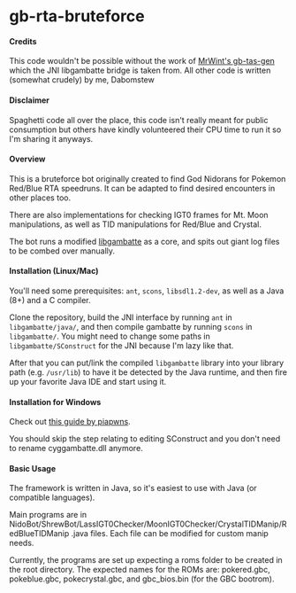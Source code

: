 gb-rta-bruteforce
==========

#### Credits

This code wouldn't be possible without the work of [MrWint's gb-tas-gen](https://github.com/mrwint/gb-tas-gen) which the JNI libgambatte bridge is taken from. All other code is written (somewhat crudely) by me, Dabomstew

#### Disclaimer

Spaghetti code all over the place, this code isn't really meant for public consumption but others have kindly volunteered their CPU time to run it so I'm sharing it anyways.

#### Overview

This is a bruteforce bot originally created to find God Nidorans for Pokemon Red/Blue RTA speedruns. It can be adapted to find desired encounters in other places too.

There are also implementations for checking IGT0 frames for Mt. Moon manipulations, as well as TID manipulations for Red/Blue and Crystal.

The bot runs a modified [libgambatte](https://github.com/sinamas/gambatte) as a core, and spits out giant log files to be combed over manually.

#### Installation (Linux/Mac)

You'll need some prerequisites: `ant`, `scons`, `libsdl1.2-dev`, as well as a Java (8+) and a C compiler.

Clone the repository, build the JNI interface by running `ant` in `libgambatte/java/`, and then compile gambatte by running `scons` in `libgambatte/`. You might need to change some paths in `libgambatte/SConstruct` for the JNI because I'm lazy like that.

After that you can put/link the compiled `libgambatte` library into your library path (e.g. `/usr/lib`) to have it be detected by the Java runtime, and then fire up your favorite Java IDE and start using it.

#### Installation for Windows

Check out [this guide by piapwns](http://pastebin.com/iexyJ2Q7).

You should skip the step relating to editing SConstruct and you don't need to rename cyggambatte.dll anymore.

#### Basic Usage

The framework is written in Java, so it's easiest to use with Java (or compatible languages).

Main programs are in NidoBot/ShrewBot/LassIGT0Checker/MoonIGT0Checker/CrystalTIDManip/RedBlueTIDManip .java files. Each file can be modified for custom manip needs.

Currently, the programs are set up expecting a roms folder to be created in the root directory. The expected names for the ROMs are: pokered.gbc, pokeblue.gbc, pokecrystal.gbc, and gbc_bios.bin (for the GBC bootrom).
